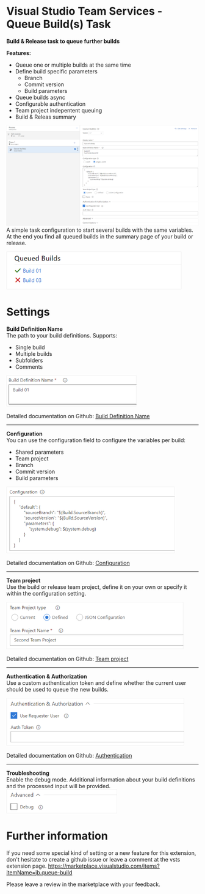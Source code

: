 # Visual Studio Team Services - Queue Build(s) Task  
**Build & Release task to queue further builds**

**Features:**
* Queue one or multiple builds at the same time
* Define build specific parameters
    * Branch
    * Commit version
    * Build parameters
* Queue builds async
* Configurable authentication
* Team project indepentent queuing
* Build & Releas summary

![Single build configuration](doc/images/task_overview.png "Single build configuration")  
A simple task configuration to start several builds with the same variables.  
At the end you find all queued builds in the summary page of your build or release.

![Summary view](doc/images/task_summary.png "Summary view") 

# Settings

**Build Definition Name**  
The path to your build definitions. Supports:
* Single build
* Multiple builds
* Subfolders
* Comments

![Single build configuration](doc/images/config_build_definition_01.png "Single build configuration")

Detailed documentation on Github: [Build Definition Name](https://github.com/bamminger/vsts-queue-build/blob/master/doc/build-definition.md)

---

**Configuration**  
You can use the configuration field to configure the variables per build:
* Shared parameters
* Team project
* Branch
* Commit version
* Build parameters  

![Build configuration](doc/images/config_build_definition_04.png "Build configuration")

Detailed documentation on Github: [Configuration](https://github.com/bamminger/vsts-queue-build/blob/master/doc/configuration.md)

---

**Team project**  
Use the build or release team project, define it on your own or specify it within the configuration setting.

![Team project configuration](doc/images/config_team-project_01.png "Team project configuration")

Detailed documentation on Github: [Team project](https://github.com/bamminger/vsts-queue-build/blob/master/doc/team-project.md)

---

**Authentication & Authorization**  
Use a custom authentication token and define whether the current user should be used to queue the new builds.

![Authentication configuration](doc/images/config_auth.png "Authentication configuration")

Detailed documentation on Github: [Authentication](https://github.com/bamminger/vsts-queue-build/blob/master/doc/authentication.md)

---
 
**Troubleshooting**  
Enable the debug mode. Additional information about your build definitions and the processed input will be provided.  
![Debug configuration](doc/images/config_debug.png "Debug configuration")


# Further information

If you need some special kind of setting or a new feature for this extension, don't hesitate to create a github issue or leave a comment at the vsts extension page.
https://marketplace.visualstudio.com/items?itemName=jb.queue-build  

Please leave a review in the marketplace with your feedback.
